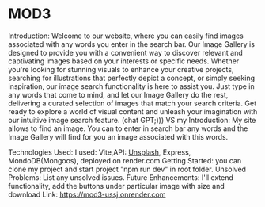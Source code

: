 # MOD3
Introduction: Welcome to our website, where you can easily find images associated with any words you enter in the search bar. Our Image Gallery is designed to provide you with a convenient way to discover relevant and captivating images based on your interests or specific needs. Whether you're looking for stunning visuals to enhance your creative projects, searching for illustrations that perfectly depict a concept, or simply seeking inspiration, our image search functionality is here to assist you. Just type in any words that come to mind, and let our Image Gallery do the rest, delivering a curated selection of images that match your search criteria. Get ready to explore a world of visual content and unleash your imagination with our intuitive image search feature. (chat GPT;)))
VS my Introduction:  My site allows to find an image. You can to enter in search bar any words and the Image Gallery will find for you an image associated with this words.

Technologies Used: I used: Vite,API: [Unsplash](https://unsplash.com), Express, MondoDB(Mongoos), deployed on render.com 
Getting Started: you can clone my project and start project "npm run dev" in root folder.
Unsolved Problems: List any unsolved issues.
Future Enhancements: I'll extend functionality, add the buttons under particular image with size and download
Link: https://mod3-ussj.onrender.com
